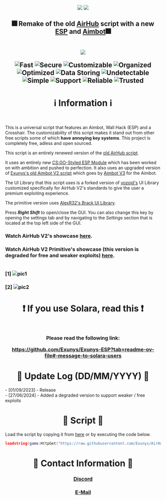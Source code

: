 <p align="center">
  <img src="https://github.com/Exunys/AirHub-V2/assets/76539058/9d9e3bde-c431-42b1-b014-ed64d284447f" />
  <img src="https://visitor-badge.laobi.icu/badge?page_id=Exunys.AirHub-V2&left_color=black&right_color=purple" />
</p>

<h2 align="center"> 🎆 Remake of the old <a href="https://github.com/Exunys/AirHub">AirHub</a> script with a new <a href="https://github.com/Exunys/Exunys-ESP">ESP</a> and <a href="https://github.com/Exunys/Aimbot-V3">Aimbot</a>🎆

<br>
<br>

<p align="center">
  <img src="https://github.com/Exunys/AirHub-V2/assets/76539058/b1faa804-64b6-4b57-a968-835d913f2ccf" />
</p>

![Fast](https://img.shields.io/badge/Fast-blue) ![Secure](https://img.shields.io/badge/Secure-darkgreen) ![Customizable](https://img.shields.io/badge/Customizable-purple) ![Organized](https://img.shields.io/badge/Organized-red) ![Optimized](https://img.shields.io/badge/Optimized-darkblue) ![Data Storing](https://img.shields.io/badge/Data-Storing-green) ![Undetectable](https://img.shields.io/badge/Undetectable-violet) ![Simple](https://img.shields.io/badge/Simple-yellow) ![Support](https://img.shields.io/badge/Multiplatform-Support-darkred) ![Reliable](https://img.shields.io/badge/Reliable-lightblue) ![Trusted](https://img.shields.io/badge/Trusted-lightgreen) </h2>
<h1 align="center"> ℹ️  Information  ℹ️<br><br></h1>

This is a universal script that features an Aimbot, Wall Hack (ESP) and a Crosshair. The customizability of this script makes it stand out from other free scripts some of which **have annoying key systems**. This project is completely free, adless and open sourced.

This script is an entirely renewed version of the [old AirHub script](https://github.com/Exunys/AirHub). 

It uses an entirely new [CS:GO-Styled ESP Module](https://github.com/Exunys/Exunys-ESP) which has been worked on with ambition and pushed to perfection. It also uses an upgraded version of [Exunys's old Aimbot V2 script](https://github.com/Exunys/Aimbot-V2) which goes by [Aimbot V3](https://github.com/Exunys/Aimbot-V3) for the Aimbot.

The UI Library that this script uses is a forked version of [vozoid's](https://github.com/vozoid) UI Library customized specifically for AirHub V2's standards to give the user a premium exploiting experience.

The primitive version uses [AlexR32's Brack UI Library](https://github.com/AlexR32/Bracket).

Press ***Right Shift*** to open/close the GUI. You can also change this key by opening the settings tab and by navigating to the *Settings* section that is located at the top left side of the GUI.

### Watch AirHub V2's showcase [here](https://www.youtube.com/watch?v=sTnXw89-O0s).

### Watch AirHub V2 Primitive's showcase (this version is degraded for free and weaker exploits) [here](https://youtu.be/nGR_FyJ2qRI?si=8Zp0hkOEz6G2-fFG).

#
### [1] ![pic1](https://github.com/Exunys/AirHub-V2/assets/76539058/bc4f83be-132c-4146-8561-2aea5a712a9b)
### [2] ![pic2](https://github.com/Exunys/AirHub-V2/assets/76539058/bc03fa46-846d-445f-9483-9c91d2ec1b3e)

#

<h1 align="center"> ❗ If you use Solara, read this ❗<br><br> </h1>

<h3 align="center">
 Please read the following link:

https://github.com/Exunys/Exunys-ESP?tab=readme-ov-file#-message-to-solara-users
</h3>

#

<h1 align="center"> 📑 Update Log (DD/MM/YYYY) 📑 </h1>
- [01/09/2023] - Release<br>
- [27/06/2024] - Added a degraded version to support weaker / free exploits 

#

<h1 align="center"> 📑 Script 📑</h1>

Load the script by copying it from [here](https://github.com/Exunys/AirHub-V2/blob/main/src/Main.lua) or by executing the code below.
```lua
loadstring(game:HttpGet("https://raw.githubusercontent.com/Exunys/AirHub-V2/main/src/Main.lua"))()
```

#

<h1 align="center"> 📧 Contact Information 📧</h1>

<h3 align="center"> <a href="https://discord.com/users/611111398818316309">Discord</a></h3>
<h3 align="center"> <a href="mailto:exunys@gang.email">E-Mail</a></h3>
